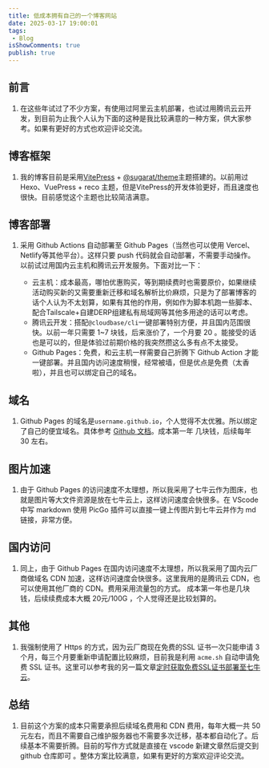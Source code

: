 ```yaml
---
title: 低成本拥有自己的一个博客网站
date: 2025-03-17 19:00:01
tags:
 - Blog
isShowComments: true
publish: true
---
```


## 前言

1. 在这些年试过了不少方案，有使用过阿里云主机部署，也试过用腾讯云云开发，到目前为止我个人认为下面的这种是我比较满意的一种方案，供大家参考。如果有更好的方式也欢迎评论交流。

## 博客框架

1. 我的博客目前是采用[VitePress](https://vitepress.vuejs.org/) + [@sugarat/theme](https://github.com/ATQQ/sugar-blog)主题搭建的。以前用过Hexo、VuePress + reco 主题，但是VitePress的开发体验更好，而且速度也很快。目前感觉这个主题也比较简洁满意。

## 博客部署

1. 采用 Github Actions 自动部署至 Github Pages（当然也可以使用 Vercel、Netlify等其他平台）。这样只要 push 代码就会自动部署，不需要手动操作。以前试过用国内云主机和腾讯云开发服务。下面对比一下：
  
    - 云主机：成本最高，哪怕优惠购买，等到期续费时也需要原价，如果继续活动购买新的又需要重新迁移和域名解析比价麻烦，只是为了部署博客的话个人认为不太划算，如果有其他的作用，例如作为脚本机跑一些脚本、配合Tailscale+自建DERP组建私有局域网等其他多用途的话可以考虑。
    - 腾讯云开发：搭配`@cloudbase/cli`一键部署特别方便，并且国内范围很快。以前一年只需要 1~7 块钱，后来涨价了，一个月要 20 。能接受的话也是可以的，但是体验过前期价格的我突然攒这么多有点不太接受。
    - Github Pages：免费，和云主机一样需要自己折腾下 Github Action 才能一键部署。并且国内访问速度稍慢，经常被墙，但是优点是免费（太香啦），并且也可以绑定自己的域名。

## 域名

1. Github Pages 的域名是`username.github.io`，个人觉得不太优雅。所以绑定了自己的便宜域名。具体参考 [Github 文档](https://docs.github.com/zh/pages/configuring-a-custom-domain-for-your-github-pages-site/managing-a-custom-domain-for-your-github-pages-site)。成本第一年 几块钱，后续每年 30 左右。

## 图片加速

1. 由于 Github Pages 的访问速度不太理想，所以我采用了七牛云作为图床，也就是图片等大文件资源是放在七牛云上，这样访问速度会快很多。在 VScode 中写 markdown 使用 PicGo  插件可以直接一键上传图片到七牛云并作为 md 链接，非常方便。

## 国内访问

1. 同上，由于 Github Pages 在国内访问速度不太理想，所以我采用了国内云厂商做域名 CDN 加速，这样访问速度会快很多。这里我用的是腾讯云 CDN，也可以使用其他厂商的 CDN。费用采用流量包的方式。 成本第一年也是几块钱，后续续费成本大概 20元/100G ，个人觉得还是比较划算的。

## 其他

1. 我强制使用了 Https 的方式，因为云厂商现在免费的SSL 证书一次只能申请 3 个月，每三个月要重新申请配置比较麻烦，目前我是利用 `acme.sh` 自动申请免费 SSL 证书。这里可以参考我的另一篇文章[定时获取免费SSL证书部署至七牛云](https://peigo.top/mixture/tools/%E5%AE%9A%E6%97%B6%E8%8E%B7%E5%8F%96%E5%85%8D%E8%B4%B9SSL%E8%AF%81%E4%B9%A6.html)。

## 总结

1. 目前这个方案的成本只需要承担后续域名费用和 CDN 费用，每年大概一共 50 元左右，而且不需要自己维护服务器也不需要多次迁移，基本都自动化了。后续基本不需要折腾。目前的写作方式就是直接在 vscode 新建文章然后提交到 github 仓库即可 。整体方案比较满意，如果有更好的方案欢迎评论交流。